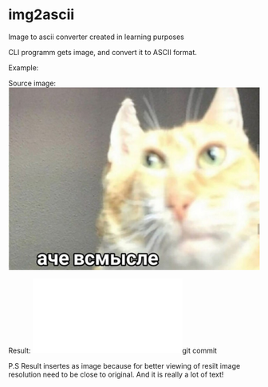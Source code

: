# img2ascii
Image to ascii converter created in learning purposes

CLI programm gets image, and convert it to ASCII format. 

Example:

Source image:
![Source image](static/mem.jpg)

Result:
![Result](static/mem.txt)git commit 

P.S Result insertes as image because for better viewing of resilt image resolution need to be close to original. And it is really a lot of text!